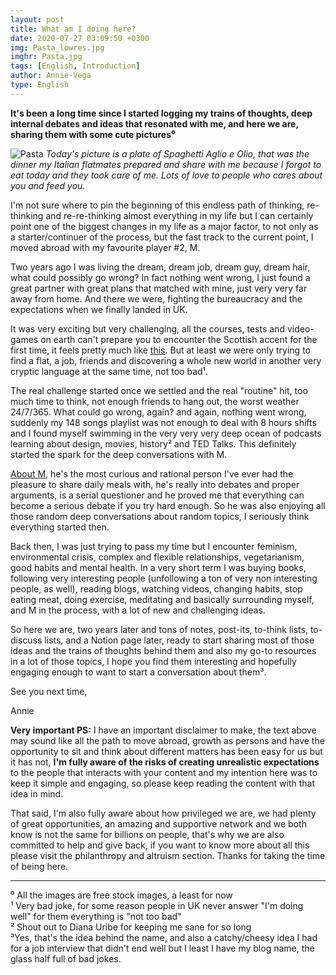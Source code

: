 ```yaml
---
layout: post
title: What am I doing here?
date: 2020-07-27 03:09:50 +0300
img: Pasta_lowres.jpg
imghr: Pasta.jpg
tags: [English, Introduction]
author: Annie-Vega
type: English
---
```

<b>It's been a long time since I started logging my trains of thoughts, deep internal debates and ideas that resonated with me, and here we are, sharing them with some cute pictures⁰ </b>

![Pasta]({{site.baseurl}}/images/pages/Pasta.jpg)
<i>Today's picture is a plate of Spaghetti Aglio e Olio, that was the dinner my Italian flatmates prepared and share with me because I forgot to eat today and they took care of me. Lots of love to people who cares about you and feed you.</i>

I'm not sure where to pin the beginning of this endless path of thinking, re-thinking and re-re-thinking almost everything in my life but I can certainly point one of the biggest changes in my life as a major factor, to not only as a starter/continuer of the process, but the fast track to the current point, I moved abroad with my favourite player #2, M.

Two years ago I was living the dream, dream job, dream guy, dream hair, what could possibly go wrong? In fact nothing went wrong, I just found a great partner with great plans that matched with mine, just very very far away from home. And there we were, fighting the bureaucracy and the expectations when we finally landed in UK.

It was very exciting but very challenging, all the courses, tests and video-games on earth can't prepare you to encounter the Scottish accent for the first time, it feels pretty much like <a href="https://www.facebook.com/htike.htikesan.79230/videos/685907515294080/">this</a>. But at least we were only trying to find a flat, a job, friends and discovering a whole new world in another very cryptic language at the same time, not too bad¹.

The real challenge started once we settled and the real "routine" hit, too much time to think, not enough friends to hang out, the worst weather 24/7/365. What could go wrong, again? and again, nothing went wrong, suddenly my 148 songs playlist was not enough to deal with 8 hours shifts and I found myself swimming in the very very very deep ocean of podcasts learning about design, movies, history² and TED Talks. This definitely started the spark for the deep conversations with M.

<a href="https://notanymike.github.io/">About M</a>, he's the most curious and rational person I've ever had the pleasure to share daily meals 	with, he's really into debates and proper arguments, is a serial questioner and he proved me that everything can become a serious debate if you try hard enough. So he was also enjoying all those random deep conversations about random topics, I seriously think everything started then.

Back then, I was just trying to pass my time but I encounter feminism, environmental crisis, complex and flexible relationships, vegetarianism, good habits and mental health. In a very short term I was buying books, following very interesting people (unfollowing a ton of very non interesting people, as well), reading blogs, watching videos, changing habits, stop eating meat, doing exercise, meditating and basically surrounding myself, and M in the process, with a lot of new and challenging ideas.

So here we are, two years later and tons of notes, post-its, to-think lists, to-discuss lists, and a Notion page later, ready to start sharing most of those ideas and the trains of thoughts behind them and also my go-to resources in a lot of those topics, I hope you find them interesting and hopefully engaging enough to want to start a conversation about them³.

See you next time, 

Annie

<b>Very important PS:</b> I have an important disclaimer to make, the text above may sound like all the path to move abroad, growth as persons and have the opportunity to sit and think about different matters has been easy for us but it has not, <b>I'm fully aware of the risks of creating unrealistic expectations</b> to the people that interacts with your content and my intention here was to keep it simple and engaging, so please keep reading the content with that idea in mind.

That said, I'm also fully aware about how privileged we are, we had plenty of great opportunities, an amazing and supportive network and we both know is not the same for billions on people, that's why we are also committed to help and give back, if you want to know more about all this please visit the philanthropy and altruism section. Thanks for taking the time of being here.

***

⁰ All the images are free stock images, a least for now <br> ¹ Very bad joke, for some reason people in UK never answer "I'm doing well" for them everything is "not too bad" <br> ² Shout out to Diana Uribe for keeping me sane for so long <br> ³Yes, that's the idea behind the name, and also a catchy/cheesy idea I had for a job interview that didn't end well but I least I have my blog name, the glass half full of bad jokes.